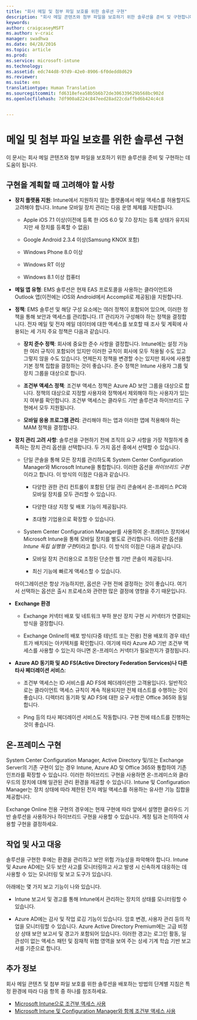 ```yaml
---
title: "회사 메일 및 첨부 파일 보호를 위한 솔루션 구현"
description: "회사 메일 콘텐츠와 첨부 파일을 보호하기 위한 솔루션을 준비 및 구현합니다."
keywords: 
author: craigcaseyMSFT
ms.author: v-craic
manager: swadhwa
ms.date: 04/28/2016
ms.topic: article
ms.prod: 
ms.service: microsoft-intune
ms.technology: 
ms.assetid: edc744d8-97d9-42e0-8906-6f0dedd8d629
ms.reviewer: 
ms.suite: ems
translationtype: Human Translation
ms.sourcegitcommit: fd6318efea58b5b6b72de306339629b568bc902d
ms.openlocfilehash: 7df900a8224c847eed28ad22cdaffbd6b424c4c8


---
```


# 메일 및 첨부 파일 보호를 위한 솔루션 구현
이 문서는 회사 메일 콘텐츠와 첨부 파일을 보호하기 위한 솔루션을 준비 및 구현하는 데 도움이 됩니다.

## 구현을 계획할 때 고려해야 할 사항

-   **장치 플랫폼 지원**: Intune에서 지원하지 않는 플랫폼에서 메일 액세스를 허용할지도 고려해야 합니다. Intune 모바일 장치 관리는 다음 운영 체제를 지원합니다.

    -   Apple iOS 7.1 이상(이전에 등록 한 iOS 6.0 및 7.0 장치는 등록 상태가 유지되지만 새 장치를 등록할 수 없음)

    -   Google Android 2.3.4 이상(Samsung KNOX 포함)

    -   Windows Phone 8.0 이상

    -   Windows RT 이상

    -   Windows 8.1 이상 컴퓨터

-   **메일 앱 유형**: EMS 솔루션은 현재 EAS 프로토콜을 사용하는 클라이언트와 Outlook 앱(이전에는 iOS와 Android에서 Accompli로 제공됨)을 지원합니다.

-   **정책**: EMS 솔루션 및 해당 구성 요소에는 여러 정책이 포함되어 있으며, 이러한 정책을 통해 보안과 액세스를 관리합니다. IT 관리자가 구성해야 하는 정책을 결정합니다. 전자 메일 및 전자 메일 데이터에 대한 액세스를 보호할 때 조사 및 계획에 사용되는 세 가지 주요 정책은 다음과 같습니다.

    -   **장치 준수 정책**: 회사에 중요한 준수 사항을 결정합니다. Intune에는 설정 가능한 여러 규칙이 포함되어 있지만 이러한 규칙이 회사에 모두 적용될 수도 있고 그렇지 않을 수도 있습니다. 언제든지 정책을 변경할 수는 있지만 회사에 사용할 기본 정책 집합을 결정하는 것이 좋습니다. 준수 정책은 Intune 사용자 그룹 및 장치 그룹을 대상으로 합니다.

    -   **조건부 액세스 정책**: 조건부 액세스 정책은 Azure AD 보안 그룹을 대상으로 합니다. 정책의 대상으로 지정할 사용자와 정책에서 제외해야 하는 사용자가 있는지 여부를 확인합니다. 조건부 액세스는 클라우드 기반 솔루션과 하이브리드 구현에서 모두 지원됩니다.

    -   **모바일 응용 프로그램 관리**: 관리해야 하는 앱과 이러한 앱에 적용해야 하는 MAM 정책을 결정합니다.

-   **장치 관리 고려 사항**: 솔루션을 구현하기 전에 조직의 요구 사항을 가장 적절하게 충족하는 장치 관리 옵션을 선택합니다. 두 가지 옵션 중에서 선택할 수 있습니다.

    -   단일 콘솔을 통해 모든 장치를 관리하도록 System Center Configuration Manager와 Microsoft Intune을 통합합니다. 이러한 옵션을 *하이브리드 구현*이라고 합니다. 이 방식의 이점은 다음과 같습니다.

        -   다양한 권한 관리 컨트롤이 포함된 단일 관리 콘솔에서 온-프레미스 PC와 모바일 장치를 모두 관리할 수 있습니다.

        -   다양한 대상 지정 및 배포 기능이 제공됩니다.

        -   초대형 기업용으로 확장할 수 있습니다.

    -   System Center Configuration Manager를 사용하여 온-프레미스 장치에서 Microsoft Intune을 통해 모바일 장치를 별도로 관리합니다. 이러한 옵션을 *Intune 독립 실행형 구현*이라고 합니다. 이 방식의 이점은 다음과 같습니다.

        -   모바일 장치 관리용으로 조정된 단순한 웹 기반 콘솔이 제공됩니다.

        -   최신 기능에 빠르게 액세스할 수 있습니다.

    마이그레이션은 항상 가능하지만, 옵션은 구현 전에 결정하는 것이 좋습니다. 여기서 선택하는 옵션은 출시 프로세스와 관련한 많은 결정에 영향을 주기 때문입니다.

-   **Exchange 환경**

    -   Exchange 커넥터 배포 및 네트워크 부하 분산 장치 구현 시 커넥터가 연결되는 방식을 결정합니다.

    -   Exchange Online의 배포 방식(다중 테넌트 또는 전용) 전용 배포의 경우 테넌트가 배치되는 아키텍처를 확인합니다. 여기에 따라 Azure AD 기반 조건부 액세스를 사용할 수 있는지 아니면 온-프레미스 커넥터가 필요한지가 결정됩니다.

-   **Azure AD 동기화 및 AD FS(Active Directory Federation Services)나 다른 타사 페더레이션 서비스**:

    -   조건부 액세스는 ID 서비스를 AD FS에 페더레이션한 고객용입니다. 일반적으로는 클라이언트 액세스 규칙이 계속 적용되지만 전체 테스트를 수행하는 것이 좋습니다. 디렉터리 동기화 및 AD FS에 대한 요구 사항은 Office 365와 동일합니다.

    -   Ping 등의 타사 페더레이션 서비스도 작동합니다. 구현 전에 테스트를 진행하는 것이 좋습니다.

## 온-프레미스 구현
System Center Configuration Manager, Active Directory 및/또는 Exchange Server의 기존 구현이 있는 경우 Intune, Azure AD 및 Office 365와 통합하여 기존 인프라를 확장할 수 있습니다. 이러한 하이브리드 구현을 사용하면 온-프레미스와 클라우드의 장치에 대해 일관된 관리 환경을 제공할 수 있습니다. Intune 및 Configuration Manager는 장치 상태에 따라 제한된 전자 메일 액세스를 허용하는 유사한 기능 집합을 제공합니다.

Exchange Online 전용 구현의 경우에는 현재 구현에 따라 앞에서 설명한 클라우드 기반 솔루션을 사용하거나 하이브리드 구현을 사용할 수 있습니다. 계정 팀과 논의하여 사용할 구현을 결정하세요.

## 작업 및 사고 대응
솔루션을 구현한 후에는 환경을 관리하고 보안 위험 가능성을 파악해야 합니다. Intune 및 Azure AD에는 모두 보안 사고를 모니터링하고 사고 발생 시 신속하게 대응하는 데 사용할 수 있는 모니터링 및 보고 도구가 있습니다.

아래에는 몇 가지 보고 기능이 나와 있습니다.

-   Intune 보고서 및 경고를 통해 Intune에서 관리하는 장치의 상태를 모니터링할 수 있습니다.

-   Azure AD에는 감사 및 작업 로깅 기능이 있습니다. 암호 변경, 사용자 관리 등의 작업을 모니터링할 수 있습니다. Azure Active Directory Premium에는 고급 비정상 상태 보안 보고서 및 경고가 포함되어 있습니다. 이러한 경고는 로그인 활동, 일관성이 없는 액세스 패턴 및 잠재적 위협 영역을 보여 주는 상세 기계 학습 기반 보고서를 기준으로 합니다.

## 추가 정보
회사 메일 콘텐츠 및 첨부 파일 보호를 위한 솔루션을 배포하는 방법의 단계별 지침은 특정 환경에 따라 다음 항목 중 하나를 참조하세요.

- [Microsoft Intune으로 조건부 액세스 사용](conditional-access-intune.md)
- [Microsoft Intune 및 Configuration Manager와 함께 조건부 액세스 사용](conditional-access-intune-configmgr.md)



<!--HONumber=Nov16_HO2-->


